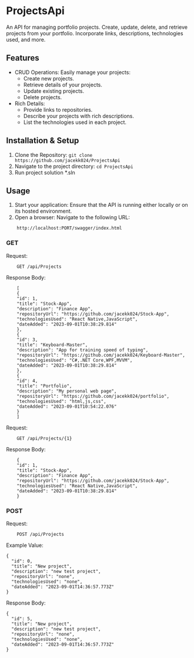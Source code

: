# ProjectsApi

An API for managing portfolio projects. Create, update, delete, and retrieve projects from your portfolio. Incorporate links, descriptions, technologies used, and more.

## Features

* CRUD Operations: Easily manage your projects:
    * Create new projects.
    * Retrieve details of your projects.
    * Update existing projects.
    * Delete projects.
* Rich Details:
    * Provide links to repositories.
    * Describe your projects with rich descriptions.
    * List the technologies used in each project.

## Installation & Setup
1. Clone the Repository:
 ```git clone https://github.com/jacekk024/ProjectsApi```
2. Navigate to the project directory:
```cd ProjectsApi```
3. Run project solution *.sln
## Usage
1. Start your application: Ensure that the API is running either locally or on its hosted environment.
2. Open a browser: Navigate to the following URL:
```
    http://localhost:PORT/swagger/index.html
```

### GET
Request:
```
    GET /api/Projects
```
Response Body:
```
    [
    {
    "id": 1,
    "title": "Stock-App",
    "description": "Finance App",
    "repositoryUrl": "https://github.com/jacekk024/Stock-App",
    "technologiesUsed": "React Native,JavaScript",
    "dateAdded": "2023-09-01T10:38:29.814"
    },
    {
    "id": 3,
    "title": "Keyboard-Master",
    "description": "App for training speed of typing",
    "repositoryUrl": "https://github.com/jacekk024/Keyboard-Master",
    "technologiesUsed": "C#,.NET Core,WPF,MVVM",
    "dateAdded": "2023-09-01T10:38:29.814"
    },
    {
    "id": 4,
    "title": "Portfolio",
    "description": "My personal web page",
    "repositoryUrl": "https://github.com/jacekk024/portfolio",
    "technologiesUsed": "html,js,css",
    "dateAdded": "2023-09-01T10:54:22.076"
    }
    ]
```

Request:
```
    GET /api/Projects/{1}
```

Response Body:
```
    {
    "id": 1,
    "title": "Stock-App",
    "description": "Finance App",
    "repositoryUrl": "https://github.com/jacekk024/Stock-App",
    "technologiesUsed": "React Native,JavaScript",
    "dateAdded": "2023-09-01T10:38:29.814"
    }  
```
### POST
Request:
```
    POST /api/Projects
```
Example Value:
```
{
  "id": 0,
  "title": "New project",
  "description": "new test project",
  "repositoryUrl": "none",
  "technologiesUsed": "none",
  "dateAdded": "2023-09-01T14:36:57.773Z"
}
```
Response Body:
```
{
  "id": 5,
  "title": "New project",
  "description": "new test project",
  "repositoryUrl": "none",
  "technologiesUsed": "none",
  "dateAdded": "2023-09-01T14:36:57.773Z"
}
```




